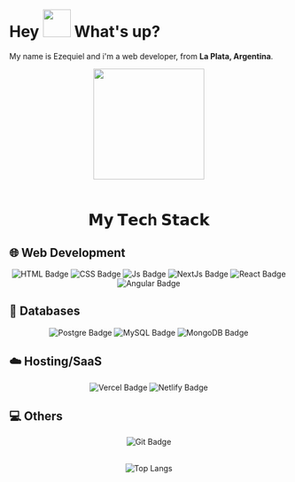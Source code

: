 <h1> Hey <img src="https://emojis.slackmojis.com/emojis/images/1577305505/7373/hand_wave.gif?1577305505" width="50" /> What's up?</h1>

<p> My name is Ezequiel and i'm a web developer, from <b>La Plata, Argentina</b>. </p>

<div id="header" align="center">
  <img src="https://media.giphy.com/media/SHjOSDkKZ18qOHA5B5/giphy.gif" width="200"/>
</div>

<br/>

<h1 align="center">𝗠𝘆 𝗧𝗲𝗰h 𝗦𝘁𝗮𝗰𝗸</h1>

## 🌐 Web Development

<div id="wdBadges" align="center">
<img src="https://img.shields.io/badge/html5-%23E34F26.svg?style=for-the-badge&logo=html5&logoColor=white" alt="HTML Badge"/>
<img src="https://img.shields.io/badge/css3-%231572B6.svg?style=for-the-badge&logo=css3&logoColor=white" alt="CSS Badge"/>
<img src="https://img.shields.io/badge/javascript-%23323330.svg?style=for-the-badge&logo=javascript&logoColor=%23F7DF1E" alt="Js Badge"/>
<img src="https://img.shields.io/badge/react-%2320232a.svg?style=for-the-badge&logo=react&logoColor=%2361DAFB" alt="NextJs Badge"/>
<img src="https://img.shields.io/badge/Next-black?style=for-the-badge&logo=next.js&logoColor=white" alt="React Badge"/>
<img src="https://img.shields.io/badge/angular-%23DD0031.svg?style=for-the-badge&logo=angular&logoColor=white" alt="Angular Badge"/>
</div>


## 💾 Databases

<div id="dbBadges" align="center">

<img src="https://img.shields.io/badge/postgres-%23316192.svg?style=for-the-badge&logo=postgresql&logoColor=white" alt="Postgre Badge"/>
<img src="https://img.shields.io/badge/mysql-%2300f.svg?style=for-the-badge&logo=mysql&logoColor=white" alt="MySQL Badge"/>
<img src="https://img.shields.io/badge/MongoDB-%234ea94b.svg?style=for-the-badge&logo=mongodb&logoColor=white" alt="MongoDB Badge"/>

</div>

## ☁️ Hosting/SaaS

<div id="hsBadges" align="center">
<img src="https://img.shields.io/badge/vercel-%23000000.svg?style=for-the-badge&logo=vercel&logoColor=white" alt="Vercel Badge"/>
<img src="https://img.shields.io/badge/netlify-%23000000.svg?style=for-the-badge&logo=netlify&logoColor=#00C7B7" alt="Netlify Badge"/>
</div>

## 💻 Others

<div id="hsBadges" align="center">
<img src="https://img.shields.io/badge/git-%23F05033.svg?style=for-the-badge&logo=git&logoColor=white" alt="Git Badge"/>
<div>

<br/>

![Top Langs](https://github-readme-stats.vercel.app/api/top-langs/?username=CasaresEzequiel&layout=compact)


<!--
**CasaresEzequiel/CasaresEzequiel** is a ✨ _special_ ✨ repository because its `README.md` (this file) appears on your GitHub profile.

Here are some ideas to get you started:

- 🔭 I’m currently working on ...
- 🌱 I’m currently learning ...
- 👯 I’m looking to collaborate on ...
- 🤔 I’m looking for help with ...
- 💬 Ask me about ...
- 📫 How to reach me: ...
- 😄 Pronouns: ...
- ⚡ Fun fact: ...
-->
